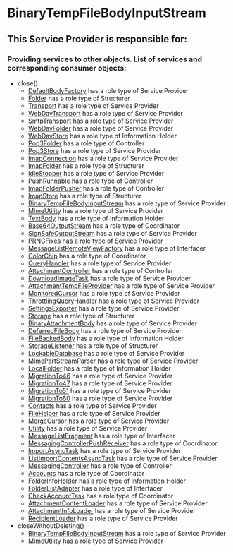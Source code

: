 # BinaryTempFileBodyInputStream
## This Service Provider is responsible for:
### Providing services to other objects. List of services and corresponding consumer objects: 
* close()
	* [DefaultBodyFactory](../ServiceProviders/DefaultBodyFactory.md) has a role type of Service Provider
	* [Folder](../Structurers/Folder.md) has a role type of Structurer
	* [Transport](../ServiceProviders/Transport.md) has a role type of Service Provider
	* [WebDavTransport](../ServiceProviders/WebDavTransport.md) has a role type of Service Provider
	* [SmtpTransport](../ServiceProviders/SmtpTransport.md) has a role type of Service Provider
	* [WebDavFolder](../ServiceProviders/WebDavFolder.md) has a role type of Service Provider
	* [WebDavStore](../InformationHolders/WebDavStore.md) has a role type of Information Holder
	* [Pop3Folder](../Controllers/Pop3Folder.md) has a role type of Controller
	* [Pop3Store](../ServiceProviders/Pop3Store.md) has a role type of Service Provider
	* [ImapConnection](../ServiceProviders/ImapConnection.md) has a role type of Service Provider
	* [ImapFolder](../Structurers/ImapFolder.md) has a role type of Structurer
	* [IdleStopper](../ServiceProviders/IdleStopper.md) has a role type of Service Provider
	* [PushRunnable](../Controllers/PushRunnable.md) has a role type of Controller
	* [ImapFolderPusher](../Controllers/ImapFolderPusher.md) has a role type of Controller
	* [ImapStore](../Structurers/ImapStore.md) has a role type of Structurer
	* [BinaryTempFileBodyInputStream](../ServiceProviders/BinaryTempFileBodyInputStream.md) has a role type of Service Provider
	* [MimeUtility](../ServiceProviders/MimeUtility.md) has a role type of Service Provider
	* [TextBody](../InformationHolders/TextBody.md) has a role type of Information Holder
	* [Base64OutputStream](../Coordinators/Base64OutputStream.md) has a role type of Coordinator
	* [SignSafeOutputStream](../ServiceProviders/SignSafeOutputStream.md) has a role type of Service Provider
	* [PRNGFixes](../ServiceProviders/PRNGFixes.md) has a role type of Service Provider
	* [MessageListRemoteViewFactory](../Interfacers/MessageListRemoteViewFactory.md) has a role type of Interfacer
	* [ColorChip](../Coordinators/ColorChip.md) has a role type of Coordinator
	* [QueryHandler](../ServiceProviders/QueryHandler.md) has a role type of Service Provider
	* [AttachmentController](../Controllers/AttachmentController.md) has a role type of Controller
	* [DownloadImageTask](../ServiceProviders/DownloadImageTask.md) has a role type of Service Provider
	* [AttachmentTempFileProvider](../ServiceProviders/AttachmentTempFileProvider.md) has a role type of Service Provider
	* [MonitoredCursor](../ServiceProviders/MonitoredCursor.md) has a role type of Service Provider
	* [ThrottlingQueryHandler](../ServiceProviders/ThrottlingQueryHandler.md) has a role type of Service Provider
	* [SettingsExporter](../ServiceProviders/SettingsExporter.md) has a role type of Service Provider
	* [Storage](../Structurers/Storage.md) has a role type of Structurer
	* [BinaryAttachmentBody](../ServiceProviders/BinaryAttachmentBody.md) has a role type of Service Provider
	* [DeferredFileBody](../ServiceProviders/DeferredFileBody.md) has a role type of Service Provider
	* [FileBackedBody](../InformationHolders/FileBackedBody.md) has a role type of Information Holder
	* [StorageListener](../Structurers/StorageListener.md) has a role type of Structurer
	* [LockableDatabase](../ServiceProviders/LockableDatabase.md) has a role type of Service Provider
	* [MimePartStreamParser](../ServiceProviders/MimePartStreamParser.md) has a role type of Service Provider
	* [LocalFolder](../InformationHolders/LocalFolder.md) has a role type of Information Holder
	* [MigrationTo46](../ServiceProviders/MigrationTo46.md) has a role type of Service Provider
	* [MigrationTo47](../ServiceProviders/MigrationTo47.md) has a role type of Service Provider
	* [MigrationTo51](../ServiceProviders/MigrationTo51.md) has a role type of Service Provider
	* [MigrationTo60](../ServiceProviders/MigrationTo60.md) has a role type of Service Provider
	* [Contacts](../ServiceProviders/Contacts.md) has a role type of Service Provider
	* [FileHelper](../ServiceProviders/FileHelper.md) has a role type of Service Provider
	* [MergeCursor](../ServiceProviders/MergeCursor.md) has a role type of Service Provider
	* [Utility](../ServiceProviders/Utility.md) has a role type of Service Provider
	* [MessageListFragment](../Interfacers/MessageListFragment.md) has a role type of Interfacer
	* [MessagingControllerPushReceiver](../Coordinators/MessagingControllerPushReceiver.md) has a role type of Coordinator
	* [ImportAsyncTask](../ServiceProviders/ImportAsyncTask.md) has a role type of Service Provider
	* [ListImportContentsAsyncTask](../ServiceProviders/ListImportContentsAsyncTask.md) has a role type of Service Provider
	* [MessagingController](../Controllers/MessagingController.md) has a role type of Controller
	* [Accounts](../Coordinators/Accounts.md) has a role type of Coordinator
	* [FolderInfoHolder](../InformationHolders/FolderInfoHolder.md) has a role type of Information Holder
	* [FolderListAdapter](../Interfacers/FolderListAdapter.md) has a role type of Interfacer
	* [CheckAccountTask](../Coordinators/CheckAccountTask.md) has a role type of Coordinator
	* [AttachmentContentLoader](../ServiceProviders/AttachmentContentLoader.md) has a role type of Service Provider
	* [AttachmentInfoLoader](../ServiceProviders/AttachmentInfoLoader.md) has a role type of Service Provider
	* [RecipientLoader](../ServiceProviders/RecipientLoader.md) has a role type of Service Provider
* closeWithoutDeleting()
	* [BinaryTempFileBodyInputStream](../ServiceProviders/BinaryTempFileBodyInputStream.md) has a role type of Service Provider
	* [MimeUtility](../ServiceProviders/MimeUtility.md) has a role type of Service Provider

